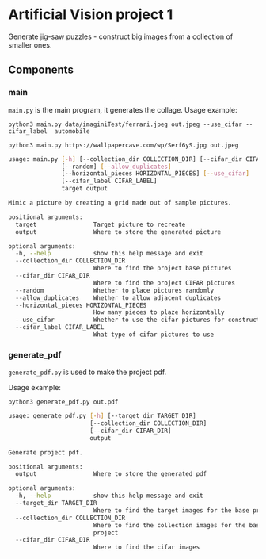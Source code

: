 # Artificial Vision project 1

Generate jig-saw puzzles - construct big images from a collection of smaller ones.


## Components

### main

`main.py` is the main program, it generates the collage.
Usage example:

`python3 main.py data/imaginiTest/ferrari.jpeg out.jpeg --use_cifar --cifar_label  automobile`

`python3 main.py https://wallpapercave.com/wp/Serf6yS.jpg out.jpeg`

```bash
usage: main.py [-h] [--collection_dir COLLECTION_DIR] [--cifar_dir CIFAR_DIR]
               [--random] [--allow_duplicates]
               [--horizontal_pieces HORIZONTAL_PIECES] [--use_cifar]
               [--cifar_label CIFAR_LABEL]
               target output

Mimic a picture by creating a grid made out of sample pictures.

positional arguments:
  target                Target picture to recreate
  output                Where to store the generated picture

optional arguments:
  -h, --help            show this help message and exit
  --collection_dir COLLECTION_DIR
                        Where to find the project base pictures
  --cifar_dir CIFAR_DIR
                        Where to find the project CIFAR pictures
  --random              Whether to place pictures randomly
  --allow_duplicates    Whether to allow adjacent duplicates
  --horizontal_pieces HORIZONTAL_PIECES
                        How many pieces to plaze horizontally
  --use_cifar           Whether to use the cifar pictures for construction
  --cifar_label CIFAR_LABEL
                        What type of cifar pictures to use
```

### generate_pdf

`generate_pdf.py` is used to make the project pdf.

Usage example:

`python3 generate_pdf.py out.pdf`

```bash
usage: generate_pdf.py [-h] [--target_dir TARGET_DIR]
                       [--collection_dir COLLECTION_DIR]
                       [--cifar_dir CIFAR_DIR]
                       output

Generate project pdf.

positional arguments:
  output                Where to store the generated pdf

optional arguments:
  -h, --help            show this help message and exit
  --target_dir TARGET_DIR
                        Where to find the target images for the base project
  --collection_dir COLLECTION_DIR
                        Where to find the collection images for the base
                        project
  --cifar_dir CIFAR_DIR
                        Where to find the cifar images
```
